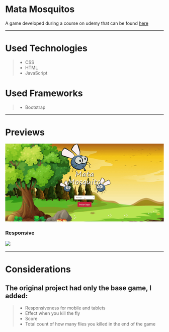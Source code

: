 # Mata Mosquitos

A game developed during a course on udemy that can be found [here](https://www.udemy.com/course/web-completo/)

<hr>

# Used Technologies

> - CSS
> - HTML
> - JavaScript

# Used Frameworks

>- Bootstrap

<hr>

# Previews
![](assets/outgif1.gif)

### Responsive

![](assets/outgif2.gif)

<hr>

# Considerations

## The original project had only the base game, I added:

> - Responsiveness for mobile and tablets
> - Effect when you kill the fly
> - Score
> - Total count of how many flies you killed in the end of the game
